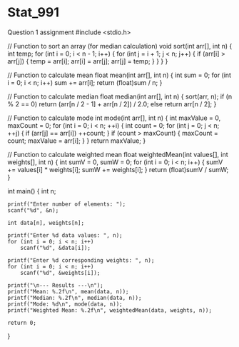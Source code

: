 # Stat_991
Question 1 assignment 
#include <stdio.h>

// Function to sort an array (for median calculation)
void sort(int arr[], int n) {
    int temp;
    for (int i = 0; i < n - 1; i++) {
        for (int j = i + 1; j < n; j++) {
            if (arr[i] > arr[j]) {
                temp = arr[i];
                arr[i] = arr[j];
                arr[j] = temp;
            }
        }
    }
}

// Function to calculate mean
float mean(int arr[], int n) {
    int sum = 0;
    for (int i = 0; i < n; i++)
        sum += arr[i];
    return (float)sum / n;
}

// Function to calculate median
float median(int arr[], int n) {
    sort(arr, n);
    if (n % 2 == 0)
        return (arr[n / 2 - 1] + arr[n / 2]) / 2.0;
    else
        return arr[n / 2];
}

// Function to calculate mode
int mode(int arr[], int n) {
    int maxValue = 0, maxCount = 0;
    for (int i = 0; i < n; ++i) {
        int count = 0;
        for (int j = 0; j < n; ++j) {
            if (arr[j] == arr[i])
                ++count;
        }
        if (count > maxCount) {
            maxCount = count;
            maxValue = arr[i];
        }
    }
    return maxValue;
}

// Function to calculate weighted mean
float weightedMean(int values[], int weights[], int n) {
    int sumV = 0, sumW = 0;
    for (int i = 0; i < n; i++) {
        sumV += values[i] * weights[i];
        sumW += weights[i];
    }
    return (float)sumV / sumW;
}

int main() {
    int n;

    printf("Enter number of elements: ");
    scanf("%d", &n);

    int data[n], weights[n];

    printf("Enter %d data values: ", n);
    for (int i = 0; i < n; i++)
        scanf("%d", &data[i]);

    printf("Enter %d corresponding weights: ", n);
    for (int i = 0; i < n; i++)
        scanf("%d", &weights[i]);

    printf("\n--- Results ---\n");
    printf("Mean: %.2f\n", mean(data, n));
    printf("Median: %.2f\n", median(data, n));
    printf("Mode: %d\n", mode(data, n));
    printf("Weighted Mean: %.2f\n", weightedMean(data, weights, n));

    return 0;
}
